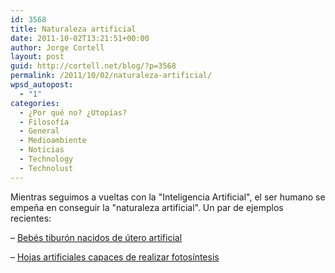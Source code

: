 ```yaml
---
id: 3568
title: Naturaleza artificial
date: 2011-10-02T13:21:51+00:00
author: Jorge Cortell
layout: post
guid: http://cortell.net/blog/?p=3568
permalink: /2011/10/02/naturaleza-artificial/
wpsd_autopost:
  - "1"
categories:
  - ¿Por qué no? ¿Utopías?
  - Filosofí­a
  - General
  - Medioambiente
  - Noticias
  - Technology
  - Technolust
---
```

Mientras seguimos a vueltas con la "Inteligencia Artificial", el ser humano se empeña en conseguir la "naturaleza artificial". Un par de ejemplos recientes:

– <a title="http://www.wired.com/wiredscience/2011/09/artificial-shark-uterus/?utm_source=pulsenews&utm_medium=referral&utm_campaign=Feed%3A+wired%2Findex+%28Wired%3A+Index+3+%28Top+Stories+2%29%29" href="http://www.wired.com/wiredscience/2011/09/artificial-shark-uterus/?utm_source=pulsenews&utm_medium=referral&utm_campaign=Feed%3A+wired%2Findex+%28Wired%3A+Index+3+%28Top+Stories+2%29%29" target="_blank">Bebés tiburón nacidos de útero artificial</a>

– <a title="http://www.sciencemag.org/content/early/2011/09/28/science.1209816" href="http://www.sciencemag.org/content/early/2011/09/28/science.1209816" target="_blank">Hojas artificiales capaces de realizar fotosíntesis</a>
